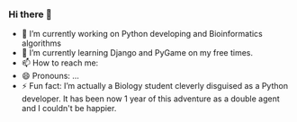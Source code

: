 ### Hi there 👋

- 🔭 I’m currently working on Python developing and Bioinformatics algorithms
- 🌱 I’m currently learning Django and PyGame on my free times.
- 📫 How to reach me:
- 😄 Pronouns: ...
- ⚡ Fun fact: I’m actually a Biology student cleverly disguised as a Python developer. It has been now 1 year of this adventure as a double agent and I couldn't be happier.

<!--START_SECTION:waka-->
<!--END_SECTION:waka-->









<!--
**ruigomesbioinf/ruigomesbioinf** is a ✨ _special_ ✨ repository because its `README.md` (this file) appears on your GitHub profile.
-->
